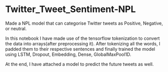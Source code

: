 # Twitter_Tweet_Sentiment-NPL
Made a NPL model that can categorise Twitter tweets as Positive, Negative, or neutral. 


In this notebook I have made use of the tensorflow tokenization to convert the data into arrays(after preprocessing it). After tokenizing all the words, I padded them to their respective sentences and finally trained the model using LSTM, Dropout, Embedding, Dense, GlobalMaxPool1D. 

At the end, I have attached a model to predict the future tweets as well.

